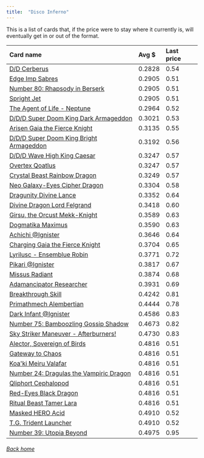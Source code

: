 ```yaml
---
title:  "Disco Inferno"
---
```


This is a list of cards that, if the price were to stay where it currently is, will eventually get in or out of the format.

| Card name | Avg $ | Last price |
| :-- | :-- | :-- |
[D/D Cerberus](https://db.ygoprodeck.com/card/?search=D/D%20Cerberus) | 0.2828 | 0.54 |
[Edge Imp Sabres](https://db.ygoprodeck.com/card/?search=Edge%20Imp%20Sabres) | 0.2905 | 0.51 |
[Number 80: Rhapsody in Berserk](https://db.ygoprodeck.com/card/?search=Number%2080:%20Rhapsody%20in%20Berserk) | 0.2905 | 0.51 |
[Spright Jet](https://db.ygoprodeck.com/card/?search=Spright%20Jet) | 0.2905 | 0.51 |
[The Agent of Life - Neptune](https://db.ygoprodeck.com/card/?search=The%20Agent%20of%20Life%20-%20Neptune) | 0.2964 | 0.52 |
[D/D/D Super Doom King Dark Armageddon](https://db.ygoprodeck.com/card/?search=D/D/D%20Super%20Doom%20King%20Dark%20Armageddon) | 0.3021 | 0.53 |
[Arisen Gaia the Fierce Knight](https://db.ygoprodeck.com/card/?search=Arisen%20Gaia%20the%20Fierce%20Knight) | 0.3135 | 0.55 |
[D/D/D Super Doom King Bright Armageddon](https://db.ygoprodeck.com/card/?search=D/D/D%20Super%20Doom%20King%20Bright%20Armageddon) | 0.3192 | 0.56 |
[D/D/D Wave High King Caesar](https://db.ygoprodeck.com/card/?search=D/D/D%20Wave%20High%20King%20Caesar) | 0.3247 | 0.57 |
[Overtex Qoatlus](https://db.ygoprodeck.com/card/?search=Overtex%20Qoatlus) | 0.3247 | 0.57 |
[Crystal Beast Rainbow Dragon](https://db.ygoprodeck.com/card/?search=Crystal%20Beast%20Rainbow%20Dragon) | 0.3249 | 0.57 |
[Neo Galaxy-Eyes Cipher Dragon](https://db.ygoprodeck.com/card/?search=Neo%20Galaxy-Eyes%20Cipher%20Dragon) | 0.3304 | 0.58 |
[Dragunity Divine Lance](https://db.ygoprodeck.com/card/?search=Dragunity%20Divine%20Lance) | 0.3352 | 0.64 |
[Divine Dragon Lord Felgrand](https://db.ygoprodeck.com/card/?search=Divine%20Dragon%20Lord%20Felgrand) | 0.3418 | 0.60 |
[Girsu, the Orcust Mekk-Knight](https://db.ygoprodeck.com/card/?search=Girsu,%20the%20Orcust%20Mekk-Knight) | 0.3589 | 0.63 |
[Dogmatika Maximus](https://db.ygoprodeck.com/card/?search=Dogmatika%20Maximus) | 0.3590 | 0.63 |
[Achichi @Ignister](https://db.ygoprodeck.com/card/?search=Achichi%20@Ignister) | 0.3646 | 0.64 |
[Charging Gaia the Fierce Knight](https://db.ygoprodeck.com/card/?search=Charging%20Gaia%20the%20Fierce%20Knight) | 0.3704 | 0.65 |
[Lyrilusc - Ensemblue Robin](https://db.ygoprodeck.com/card/?search=Lyrilusc%20-%20Ensemblue%20Robin) | 0.3771 | 0.72 |
[Pikari @Ignister](https://db.ygoprodeck.com/card/?search=Pikari%20@Ignister) | 0.3817 | 0.67 |
[Missus Radiant](https://db.ygoprodeck.com/card/?search=Missus%20Radiant) | 0.3874 | 0.68 |
[Adamancipator Researcher](https://db.ygoprodeck.com/card/?search=Adamancipator%20Researcher) | 0.3931 | 0.69 |
[Breakthrough Skill](https://db.ygoprodeck.com/card/?search=Breakthrough%20Skill) | 0.4242 | 0.81 |
[Primathmech Alembertian](https://db.ygoprodeck.com/card/?search=Primathmech%20Alembertian) | 0.4444 | 0.78 |
[Dark Infant @Ignister](https://db.ygoprodeck.com/card/?search=Dark%20Infant%20@Ignister) | 0.4586 | 0.83 |
[Number 75: Bamboozling Gossip Shadow](https://db.ygoprodeck.com/card/?search=Number%2075:%20Bamboozling%20Gossip%20Shadow) | 0.4673 | 0.82 |
[Sky Striker Maneuver - Afterburners!](https://db.ygoprodeck.com/card/?search=Sky%20Striker%20Maneuver%20-%20Afterburners!) | 0.4730 | 0.83 |
[Alector, Sovereign of Birds](https://db.ygoprodeck.com/card/?search=Alector,%20Sovereign%20of%20Birds) | 0.4816 | 0.51 |
[Gateway to Chaos](https://db.ygoprodeck.com/card/?search=Gateway%20to%20Chaos) | 0.4816 | 0.51 |
[Koa'ki Meiru Valafar](https://db.ygoprodeck.com/card/?search=Koa'ki%20Meiru%20Valafar) | 0.4816 | 0.51 |
[Number 24: Dragulas the Vampiric Dragon](https://db.ygoprodeck.com/card/?search=Number%2024:%20Dragulas%20the%20Vampiric%20Dragon) | 0.4816 | 0.51 |
[Qliphort Cephalopod](https://db.ygoprodeck.com/card/?search=Qliphort%20Cephalopod) | 0.4816 | 0.51 |
[Red-Eyes Black Dragon](https://db.ygoprodeck.com/card/?search=Red-Eyes%20Black%20Dragon) | 0.4816 | 0.51 |
[Ritual Beast Tamer Lara](https://db.ygoprodeck.com/card/?search=Ritual%20Beast%20Tamer%20Lara) | 0.4816 | 0.51 |
[Masked HERO Acid](https://db.ygoprodeck.com/card/?search=Masked%20HERO%20Acid) | 0.4910 | 0.52 |
[T.G. Trident Launcher](https://db.ygoprodeck.com/card/?search=T.G.%20Trident%20Launcher) | 0.4910 | 0.52 |
[Number 39: Utopia Beyond](https://db.ygoprodeck.com/card/?search=Number%2039:%20Utopia%20Beyond) | 0.4975 | 0.95 |

###### [Back home](index)